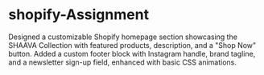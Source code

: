 # shopify-Assignment
Designed a customizable Shopify homepage section showcasing the SHAAVA Collection with featured products, description, and a "Shop Now" button. Added a custom footer block with Instagram handle, brand tagline, and a newsletter sign-up field, enhanced with basic CSS animations.
